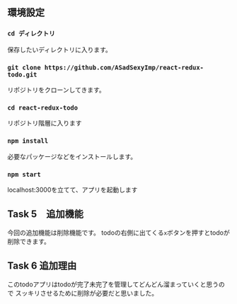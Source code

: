 ## 環境設定

### `cd ディレクトリ`
保存したいディレクトリに入ります。

### `git clone https://github.com/ASadSexyImp/react-redux-todo.git`
リポジトリをクローンしてきます。


### `cd react-redux-todo`
リポジトリ階層に入ります

### `npm install`
必要なパッケージなどをインストールします。

### `npm start`
localhost:3000を立てて、アプリを起動します

## Task 5　追加機能
今回の追加機能は削除機能です。
todoの右側に出てくる`x`ボタンを押すとtodoが削除できます。

## Task 6 追加理由
このtodoアプリはtodoが完了未完了を管理してどんどん溜まっていくと思うので
スッキリさせるために削除が必要だと思いました。
